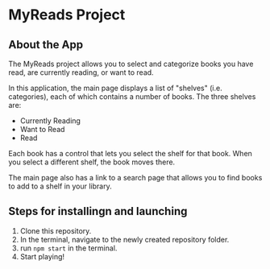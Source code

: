 # MyReads Project

## About the App

The MyReads project allows you to select and categorize books you have read, are currently reading, or want to read. 

In this application, the main page displays a list of "shelves" (i.e. categories), each of which contains a number of books. The three shelves are:

- Currently Reading
- Want to Read
- Read

Each book has a control that lets you select the shelf for that book. When you select a different shelf, the book moves there.

The main page also has a link to a search page that allows you to find books to add to a shelf in your library.

## Steps for installingn and launching

1. Clone this repository.
2. In the terminal, navigate to the newly created repository folder.
3. run `npm start` in the terminal.
4. Start playing!
